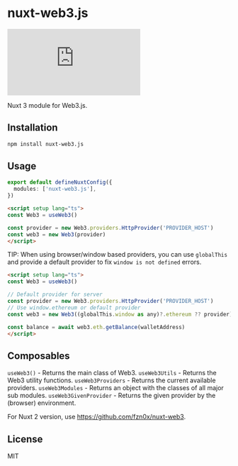 # nuxt-web3.js

[![Version](https://img.shields.io/npm/v/nuxt-web3.js?style=flat&colorA=000000&colorB=000000)](https://www.npmjs.com/package/nuxt-web3.js)

Nuxt 3 module for Web3.js.

## Installation

```bash
npm install nuxt-web3.js
```

## Usage

```ts
export default defineNuxtConfig({
  modules: ['nuxt-web3.js'],
})
```

```html
<script setup lang="ts">
const Web3 = useWeb3()

const provider = new Web3.providers.HttpProvider('PROVIDER_HOST')
const web3 = new Web3(provider)
</script>
```

TIP: When using browser/window based providers, you can use `globalThis` and provide a default provider to fix `window is not defined` errors.

```html
<script setup lang="ts">
const Web3 = useWeb3()

// Default provider for server
const provider = new Web3.providers.HttpProvider('PROVIDER_HOST')
// Use window.ethereum or default provider
const web3 = new Web3((globalThis.window as any)?.ethereum ?? provider)

const balance = await web3.eth.getBalance(walletAddress)
</script>
```

## Composables

`useWeb3()` - Returns the main class of Web3.
`useWeb3Utils` - Returns the Web3 utility functions.
`useWeb3Providers` - Returns the current available providers.
`useWeb3Modules` - Returns an object with the classes of all major sub modules.
`useWeb3GivenProvider` - Returns the given provider by the (browser) environment.

For Nuxt 2 version, use https://github.com/fzn0x/nuxt-web3.

## License

MIT
